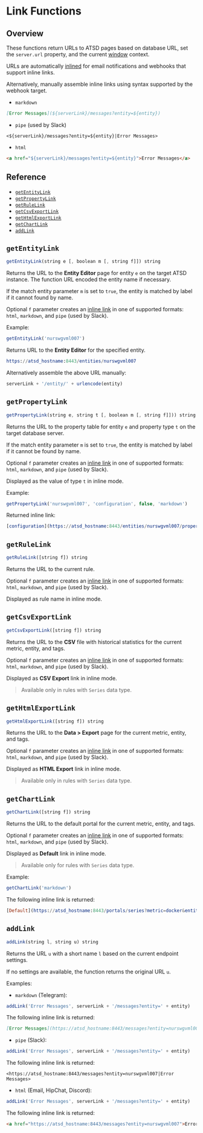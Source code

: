 # Link Functions

## Overview

These functions return URLs to ATSD pages based on database URL, set the `server.url` property, and the current [window](window.md) context.

URLs are automatically [inlined](links.md#inline-links) for email notifications and webhooks that support inline links.

Alternatively, manually assemble inline links using syntax supported by the webhook target.

* `markdown`

```markdown
[Error Messages](${serverLink}/messages?entity=${entity})
```

* `pipe` (used by Slack)

```ls
<${serverLink}/messages?entity=${entity}|Error Messages>
```

* `html`

```html
<a href="${serverLink}/messages?entity=${entity}">Error Messages</a>
```

## Reference

* [`getEntityLink`](#getentitylink)
* [`getPropertyLink`](#getpropertylink)
* [`getRuleLink`](#getrulelink)
* [`getCsvExportLink`](#getcsvexportlink)
* [`getHtmlExportLink`](#gethtmlexportlink)
* [`getChartLink`](#getchartlink)
* [`addLink`](#addlink)

## `getEntityLink`

```javascript
getEntityLink(string e [, boolean m [, string f]]) string
```

Returns the URL to the **Entity Editor** page for entity `e` on the target ATSD instance. The function URL encoded the entity name if necessary.

If the match entity parameter `m` is set to `true`, the entity is matched by label if it cannot found by name.

Optional `f` parameter creates an [inline link](links.md#inline-links) in one of supported formats: `html`, `markdown`, and `pipe` (used by Slack).

Example:

```javascript
getEntityLink('nurswgvml007')
```

Returns URL to the **Entity Editor** for the specified entity.

```elm
https://atsd_hostname:8443/entities/nurswgvml007
```

Alternatively assemble the above URL manually:

```javascript
serverLink + '/entity/' + urlencode(entity)
```

## `getPropertyLink`

```javascript
getPropertyLink(string e, string t [, boolean m [, string f]])) string
```

Returns the URL to the property table for entity `e` and property type `t` on the target database server.

If the match entity parameter `m` is set to `true`, the entity is matched by label if it cannot be found by name.

Optional `f` parameter creates an [inline link](links.md#inline-links) in one of supported formats: `html`, `markdown`, and `pipe` (used by Slack).

Displayed as the value of type `t` in inline mode.

Example:

```javascript
getPropertyLink('nurswgvml007', 'configuration', false, 'markdown')
```

Returned inline link:

```elm
[configuration](https://atsd_hostname:8443/entities/nurswgvml007/properties?type=configuration)
```

## `getRuleLink`

```javascript
getRuleLink([string f]) string
```

Returns the URL to the current rule.

Optional `f` parameter creates an [inline link](links.md#inline-links) in one of supported formats: `html`, `markdown`, and `pipe` (used by Slack).

Displayed as rule name in inline mode.

## `getCsvExportLink`

```javascript
getCsvExportLink([string f]) string
```

Returns the URL to the **CSV** file with historical statistics for the current metric, entity, and tags.

Optional `f` parameter creates an [inline link](links.md#inline-links) in one of supported formats: `html`, `markdown`, and `pipe` (used by Slack).

Displayed as **CSV Export** link in inline mode.

> Available only in rules with `Series` data type.

## `getHtmlExportLink`

```javascript
getHtmlExportLink([string f]) string
```

Returns the URL to the **Data > Export** page for the current metric, entity, and tags.

Optional `f` parameter creates an [inline link](links.md#inline-links) in one of supported formats: `html`, `markdown`, and `pipe` (used by Slack).

Displayed as **HTML Export** link in inline mode.

> Available only in rules with `Series` data type.

## `getChartLink`

```javascript
getChartLink([string f]) string
```

Returns the URL to the default portal for the current metric, entity, and tags.

Optional `f` parameter creates an [inline link](links.md#inline-links) in one of supported formats: `html`, `markdown`, and `pipe` (used by Slack).

Displayed as **Default** link in inline mode.

> Available only for rules with `Series` data type.

Example:

```javascript
getChartLink('markdown')
```

The following inline link is returned:

```elm
[Default](https://atsd_hostname:8443/portals/series?metric=docker&entity=nurswgvml007...)
```

## `addLink`

```javascript
addLink(string l, string u) string
```

Returns the URL `u` with a short name `l` based on the current endpoint settings.

If no settings are available, the function returns the original URL `u`.

Examples:

* `markdown` (Telegram):

```javascript
addLink('Error Messages', serverLink + '/messages?entity=' + entity)
```

The following inline link is returned:

```markdown
[Error Messages](https://atsd_hostname:8443/messages?entity=nurswgvml007)
```

* `pipe` (Slack):

```javascript
addLink('Error Messages', serverLink + '/messages?entity=' + entity)
```

The following inline link is returned:

```ls
<https://atsd_hostname:8443/messages?entity=nurswgvml007|Error Messages>
```

* `html` (Email, HipChat, Discord):

```javascript
addLink('Error Messages', serverLink + '/messages?entity=' + entity)
```

The following inline link is returned:

```html
<a href="https://atsd_hostname:8443/messages?entity=nurswgvml007">Error Messages</a>
```
